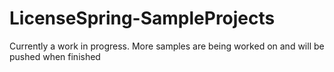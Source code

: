 # LicenseSpring-SampleProjects
Currently a work in progress. More samples are being worked on and will be pushed when finished
